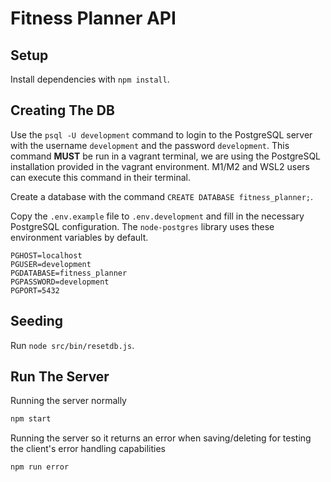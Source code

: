 # Fitness Planner API

## Setup

Install dependencies with `npm install`.

## Creating The DB

Use the `psql -U development` command to login to the PostgreSQL server with the username `development` and the password `development`. This command **MUST** be run in a vagrant terminal, we are using the PostgreSQL installation provided in the vagrant environment. M1/M2 and WSL2 users can execute this command in their terminal.

Create a database with the command `CREATE DATABASE fitness_planner;`.

Copy the `.env.example` file to `.env.development` and fill in the necessary PostgreSQL configuration. The `node-postgres` library uses these environment variables by default.

```
PGHOST=localhost
PGUSER=development
PGDATABASE=fitness_planner
PGPASSWORD=development
PGPORT=5432
```

## Seeding

Run `node src/bin/resetdb.js`.  

## Run The Server

Running the server normally
```sh
npm start
```

Running the server so it returns an error when saving/deleting for testing the client's error handling capabilities
```sh
npm run error
```
